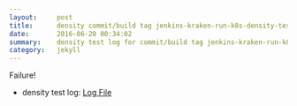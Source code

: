 ```yaml
---
layout:     post
title:      density commit/build tag jenkins-kraken-run-k8s-density-tests-101-30
date:       2016-06-20 00:34:02
summary:    density test log for commit/build tag jenkins-kraken-run-k8s-density-tests-101-30.
category:   jekyll
---
```


Failure!

- density test log: [Log File](http://s3-us-west-2.amazonaws.com/kraken-e2e-logs/density/jenkins-kraken-run-k8s-density-tests-101-30/build-log.txt)
